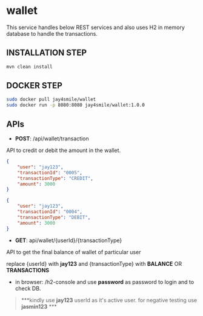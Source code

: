 # wallet

This service handles below REST services and also uses H2 in memory database to handle the transactions.

## INSTALLATION STEP

```bash
mvn clean install
```

## DOCKER STEP

```bash
sudo docker pull jay4smile/wallet
sudo docker run -p 8080:8080 jay4smile/wallet:1.0.0
```

## APIs
- **POST**: /api/wallet/transaction

API to credit or debit the amount in the wallet.

```json
{
    "user": "jay123",
    "transactionId": "0005",
    "transactionType": "CREDIT",
    "amount": 3000
}
```
```json
{
    "user": "jay123",
    "transactionId": "0004",
    "transactionType": "DEBIT",
    "amount": 3000
}
```
- **GET**: api/wallet/{userId}/{transactionType}

API to get the final balance of wallet of particular user

replace {userId} with **jay123** and {transactionType} with **BALANCE** OR **TRANSACTIONS** 

- in browser: /h2-console and use **password** as password to login and to check DB.

> ***kindly use **jay123** userId as it's active user. for negative testing use **jasmin123** ***
